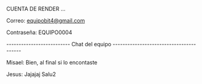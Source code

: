 CUENTA DE RENDER ...

Correo: equipobit4@gmail.com

Contraseña: EQUIPO0004




-------------------------- Chat del equipo ----------------------------------------

Misael: Bien, al final si lo encontaste

Jesus: Jajajaj Salu2
